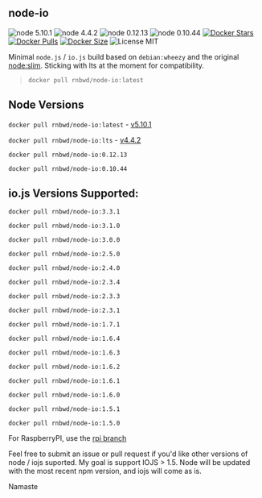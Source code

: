 node-io
----

![node 5.10.1](https://img.shields.io/badge/node-5.10.1-brightgreen.svg?style=flat-square)
![node 4.4.2](https://img.shields.io/badge/node-4.4.2-brightgreen.svg?style=flat-square)
![node 0.12.13](https://img.shields.io/badge/node-0.12.13-brightgreen.svg?style=flat-square)
![node 0.10.44](https://img.shields.io/badge/node-0.10.44-brightgreen.svg?style=flat-square)
[![Docker Stars](https://img.shields.io/docker/stars/rnbwd/node-io.svg?style=flat-square)](https://hub.docker.com/r/rnbwd/node-io/)
[![Docker Pulls](https://img.shields.io/docker/pulls/rnbwd/node-io.svg?style=flat-square)](https://hub.docker.com/r/rnbwd/node-io/)
[![Docker Size](https://img.shields.io/imagelayers/image-size/rnbwd/node-io/latest.svg?style=flat-square)](https://hub.docker.com/r/rnbwd/node-io/)
![License MIT](https://img.shields.io/badge/license-MIT-blue.svg?style=flat-square)

Minimal `node.js` / `io.js` build based on `debian:wheezy` and the original [node:slim](https://github.com/docker-library/node/blob/master/0.10/slim/Dockerfile). Sticking with lts at the moment for compatibility.

> `docker pull rnbwd/node-io:latest`

## Node Versions

`docker pull rnbwd/node-io:latest` - [v5.10.1](https://github.com/nodejs/node/blob/v5.10.1/CHANGELOG.md)

`docker pull rnbwd/node-io:lts` - [v4.4.2](https://github.com/nodejs/node/blob/v4.4.2/CHANGELOG.md)

`docker pull rnbwd/node-io:0.12.13`

`docker pull rnbwd/node-io:0.10.44`

## io.js Versions Supported:

`docker pull rnbwd/node-io:3.3.1`

`docker pull rnbwd/node-io:3.1.0`

`docker pull rnbwd/node-io:3.0.0`

`docker pull rnbwd/node-io:2.5.0`

`docker pull rnbwd/node-io:2.4.0`

`docker pull rnbwd/node-io:2.3.4`

`docker pull rnbwd/node-io:2.3.3`

`docker pull rnbwd/node-io:2.3.1`

`docker pull rnbwd/node-io:1.7.1`

`docker pull rnbwd/node-io:1.6.4`

`docker pull rnbwd/node-io:1.6.3`

`docker pull rnbwd/node-io:1.6.2`

`docker pull rnbwd/node-io:1.6.1`

`docker pull rnbwd/node-io:1.6.0`

`docker pull rnbwd/node-io:1.5.1`

`docker pull rnbwd/node-io:1.5.0`

For RaspberryPI, use the [rpi branch](https://github.com/RnbWd/node-io/tree/rpi)

Feel free to submit an issue or pull request if you'd like other versions of node / iojs suported. My goal is support IOJS > 1.5. Node will be updated with the most recent npm version, and iojs will come as is.

Namaste
